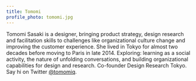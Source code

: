 ```yaml
---
title: Tomomi
profile_photo: tomomi.jpg
---
```

Tomomi Sasaki is a designer, bringing product strategy, design research and facilitation skills to challenges like organizational culture change and improving the customer experience. She lived in Tokyo for almost two decades before moving to Paris in late 2014. Exploring: learning as a social activity, the nature of unfolding conversations, and building organizational capabilities for design and research. Co-founder Design Research Tokyo. Say hi on Twitter <a href="">@tomomiq</a>.